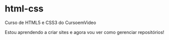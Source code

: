 # html-css
 Curso de HTML5 e CSS3 do CursoemVideo


 Estou aprendendo a criar sites e agora vou ver como gerenciar repositórios!
